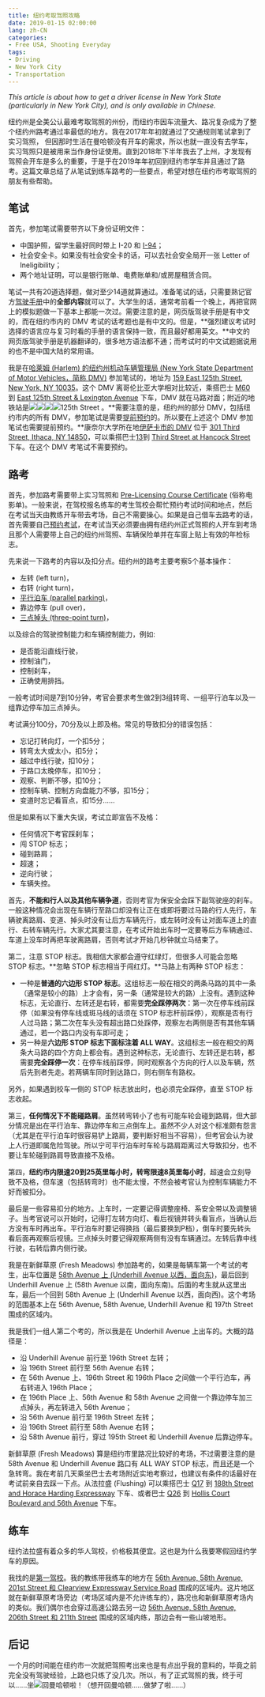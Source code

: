 ```yaml
---
title: 纽约考取驾照攻略
date: 2019-01-15 02:00:00
lang: zh-CN
categories:
- Free USA, Shooting Everyday
tags:
- Driving
- New York City
- Transportation
---
```

*This article is about how to get a driver license in New York State (particularly in New York City), and is only available in Chinese.*

纽约州是全美公认最难考取驾照的州份，而纽约市因车流量大、路况复杂成为了整个纽约州路考通过率最低的地方。我在2017年年初就通过了交通规则笔试拿到了实习驾照， 但因那时生活在曼哈顿没有开车的需求，所以也就一直没有去学车，实习驾照只是被用来当作身份证使用。直到2018年下半年我去了上州，才发现有驾照会开车是多么的重要，于是乎在2019年年初回到纽约市学车并且通过了路考。这篇文章总结了从笔试到练车路考的一些要点，希望对想在纽约市考取驾照的朋友有些帮助。

<!-- more -->

## 笔试

首先，参加笔试需要带齐以下身份证明文件：

- 中国护照，留学生最好同时带上 I-20 和 [I-94](https://i94.cbp.dhs.gov/)；
- 社会安全卡。如果没有社会安全卡的话，可以去社会安全局开一张 Letter of Ineligibility；
- 两个地址证明，可以是银行账单、电费账单和/或房屋租赁合同。

笔试一共有20道选择题，做对至少14道就算通过。准备笔试的话，只需要熟记官方[驾驶手册](https://dmv.ny.gov/driver-license/drivers-manual-practice-tests)中的**全部内容**就可以了。大学生的话，通常考前看一个晚上，再把官网上的模拟题做一下基本上都能一次过。需要注意的是，网页版驾驶手册是有中文的，而在纽约市内的 DMV 考试的话考题也是有中文的。但是，**强烈建议考试时选择的语言应与复习时看的手册的语言保持一致，而且最好都用英文。**中文的网页版驾驶手册是机器翻译的，很多地方语法都不通；而考试时的中文试题据说用的也不是中国大陆的常用语。

我是在[哈莱姆 (Harlem) 的纽约州机动车辆管理局 (New York State Department of Motor Vehicles，简称 DMV)](https://dmv.ny.gov/office/harlem) 参加笔试的，地址为 <a class="fancy-iframe" href="https://www.google.com/maps/embed?pb=!1m18!1m12!1m3!1d3020.0701435120345!2d-73.93900188476192!3d40.80445237932195!2m3!1f0!2f0!3f0!3m2!1i1024!2i768!4f13.1!3m3!1m2!1s0x89c2f60a72587b2f%3A0x2c4ef52ec94fa847!2sNew+York+DMV+Office+Harlem!5e0!3m2!1sen!2sus!4v1547610067935" title="Open in Google Map"><i class="fa fa-map-marker" aria-hidden="true"></i> 159 East 125th Street, New York, NY 10035</a>。这个 DMV 离哥伦比亚大学相对比较近，乘搭巴士 [M60](https://bustime.mta.info/m/?q=M60-SBS) 到 <a class="fancy-iframe" href="https://www.google.com/maps/embed?pb=!1m18!1m12!1m3!1d894.7693846343795!2d-73.93732036775508!3d40.80418573141447!2m3!1f0!2f0!3f0!3m2!1i1024!2i768!4f13.1!3m3!1m2!1s0x89c2f60a6b56a6cd%3A0x140fe57240d7cb4c!2sE+125+St%2FLexington+Av!5e0!3m2!1sen!2sus!4v1547610189825" title="Open in Google Map"><i class="fa fa-map-marker" aria-hidden="true"></i> East 125th Street & Lexington Avenue</a> 下车，DMV 就在马路对面；附近的地铁站是<img class="not-fancy nycs-bullet" src="https://upload.wikimedia.org/wikipedia/commons/e/ec/NYCS-bull-trans-4.svg" /><img class="not-fancy nycs-bullet" src="https://upload.wikimedia.org/wikipedia/commons/7/78/NYCS-bull-trans-5.svg" /><img class="not-fancy nycs-bullet" src="https://upload.wikimedia.org/wikipedia/commons/5/53/NYCS-bull-trans-6.svg" /><img class="not-fancy nycs-bullet" src="https://upload.wikimedia.org/wikipedia/commons/0/0c/NYCS-bull-trans-6d.svg" />125th Street 。**需要注意的是，纽约州的部分 DMV，包括纽约市内的所有 DMV，参加笔试是需要[提前预约](https://visit.dmv.ny.gov/onlineReserve/)的。所以要在上述这个 DMV 参加笔试也需要提前预约。**康奈尔大学所在地[伊萨卡市的 DMV](https://dmv.ny.gov/office/ithaca) 位于 <a class="fancy-iframe" href="https://www.google.com/maps/embed?pb=!1m18!1m12!1m3!1d2944.089138542012!2d-76.50687928470629!3d42.44711947918121!2m3!1f0!2f0!3f0!3m2!1i1024!2i768!4f13.1!3m3!1m2!1s0x89d08178ce1e0fe3%3A0x53f20cd02c3476bf!2sDepartment+of+Motor+Vehicles!5e0!3m2!1sen!2sus!4v1547612026940" title="Open in Google Map"><i class="fa fa-map-marker" aria-hidden="true"></i> 301 Third Street, Ithaca, NY 14850</a>，可以乘搭巴士[13](https://realtimetcatbus.availtec.com/InfoPoint/)到 <a class="fancy-iframe" href="https://www.google.com/maps/embed?pb=!1m18!1m12!1m3!1d736.0267030691393!2d-76.50549258899618!3d42.44674342200203!2m3!1f0!2f0!3f0!3m2!1i1024!2i768!4f13.1!3m3!1m2!1s0x89d08178ddec2b75%3A0x567a85144076a625!2sThird+%40+Hancock!5e0!3m2!1sen!2sus!4v1547612299648" title="Open in Google Map"><i class="fa fa-map-marker" aria-hidden="true"></i> Third Street at Hancock Street</a> 下车。在这个 DMV 考笔试不需要预约。

## 路考

首先，参加路考需要带上实习驾照和 [Pre-Licensing Course Certificate](https://dmv.ny.gov/driver-training/order-pre-licensing-course-completion-certificates-mv-278) (俗称电影单)。一般来说，在驾校报名练车的考生驾校会帮忙预约考试时间和地点，然后在考试当天由教练开车带去考场，自己不需要操心。如果是自己借车去路考的话，首先需要自己[预约考试](https://nyrtsscheduler.com)，在考试当天必须要由拥有纽约州正式驾照的人开车到考场且那个人需要带上自己的纽约州驾照、车辆保险单并在车窗上贴上有效的年检标志。

先来说一下路考的内容以及扣分点。纽约州的路考主要考察5个基本操作：

- 左转 (left turn)，
- 右转 (right turn)，
- [平行泊车 (parallel parking)](https://dmv.ny.gov/about-dmv/chapter-7-parallel-parking)，
- 靠边停车 (pull over)，
- [三点掉头 (three-point turn)](https://dmv.ny.gov/about-dmv/chapter-5-intersections-and-turns#mku-trn)，

以及综合的驾驶控制能力和车辆控制能力，例如:

- 是否能沿直线行驶，
- 控制油门，
- 控制刹车，
- 正确使用排挡。

一般考试时间是7到10分钟，考官会要求考生做2到3组转弯、一组平行泊车以及一组靠边停车加三点掉头。

考试满分100分，70分及以上即及格。常见的导致扣分的错误包括：

- 忘记打转向灯，一个扣5分；
- 转弯太大或太小，扣5分；
- 越过中线行驶，扣10分；
- 于路口太晚停车，扣10分；
- 观察、判断不够，扣10分；
- 控制车辆、控制方向盘能力不够，扣15分；
- 变道时忘记看盲点，扣15分……

但是如果有以下重大失误，考试立即宣告不及格：

- 任何情况下考官踩刹车；
- 闯 STOP 标志；
- 碰到路肩；
- 超速；
- 逆向行驶；
- 车辆失控。

首先，**不能和行人以及其他车辆争道**，否则考官为保安全会踩下副驾驶座的刹车。一般这种情况会出现在车辆行至路口却没有让正在或即将要过马路的行人先行，车辆驶离路肩、变道、掉头时没有让后方车辆先行，或左转时没有让对面车道上的直行、右转车辆先行。大家尤其要注意，在考试开始出车时一定要等后方车辆通过、车道上没车时再把车驶离路肩，否则考试才开始几秒钟就立马结束了。

第二，注意 STOP 标志。我相信大家都会遵守红绿灯，但很多人可能会忽略 STOP 标志。**忽略 STOP 标志相当于闯红灯。**马路上有两种 STOP 标志：

- 一种是**普通的六边形 STOP 标志**。这组标志一般在相交的两条马路的其中一条（通常是较小的路）上才会有，另一条（通常是较大的路）上没有。遇到这种标志，无论直行、左转还是右转，都需要**完全踩停两次**：第一次在停车线前踩停（如果没有停车线或斑马线的话须在 STOP 标志杆前踩停），观察是否有行人过马路；第二次在车头没有超出路口处踩停，观察左右两侧是否有其他车辆通过，若一个路口内没有车即可走；
- 另一种是**六边形 STOP 标志下面标注着 ALL WAY**。这组标志一般在相交的两条大马路的四个方向上都会有。遇到这种标志，无论直行、左转还是右转，都需要**完全踩停一次**：在停车线前踩停，同时观察各个方向的行人以及车辆，然后先到者先走。若两辆车同时到达路口，则右侧车有路权。

另外，如果遇到校车一侧的 STOP 标志放出时，也必须完全踩停，直至 STOP 标志收起。

第三，**任何情况下不能碰路肩**。虽然转弯转小了也有可能车轮会碰到路肩，但大部分情况是出在平行泊车、靠边停车和三点倒车上。虽然不少人对这个标准颇有怨言（尤其是在平行泊车时很容易铲上路肩，要判断好相当不容易），但考官会认为驶上人行道即属危险驾驶。所以宁可平行泊车时车轮与路肩距离过大导致扣分，也不要让车轮碰到路肩导致直接不及格。

第四，**纽约市内限速20到25英里每小时，转弯限速8英里每小时**，超速会立刻导致不及格，但车速（包括转弯时）也不能太慢，不然会被考官认为控制车辆能力不好而被扣分。

最后是一些容易扣分的地方。上车时，一定要记得调整座椅、系安全带以及调整镜子。当考官说可以开始时，记得打左转方向灯、看后视镜并转头看盲点，当确认后方没有车时再出车。平行泊车时要记得换挡（最后要换到P档），倒车时要先转头看后面再观察后视镜。三点掉头时要记得观察两侧有没有车辆通过。左转后靠中线行驶，右转后靠内侧行驶。

我是在新鲜草原 (Fresh Meadows) 参加路考的，如果是每辆车第一个考试的考生，出车位置是 <a class="fancy-iframe" href="https://www.google.com/maps/embed?pb=!1m18!1m12!1m3!1d755.7062703575331!2d-73.78342457079314!3d40.74387429870804!2m3!1f0!2f0!3f0!3m2!1i1024!2i768!4f13.1!3m3!1m2!1s0x89c261b82b1fba15%3A0x78a8a70394a01bca!2sUnderhill+Ave+%26+58th+Ave%2C+Queens%2C+NY+11365!5e0!3m2!1sen!2sus!4v1547619060508" title="Open in Google Map"><i class="fa fa-map-marker" aria-hidden="true"></i> 58th Avenue 上 (Underhill Avenue 以西，面向东)</a>，最后回到 Underhill Avenue 上 (58th Avenue 以南，面向东南)。后面的考生就从这里出车，最后一个回到 58th Avenue 上 (Underhill Avenue 以西，面向西)。这个考场的范围基本上在 56th Avenue, 58th Avenue, Underhill Avenue 和 197th Street 围成的区域内。

我是我们一组人第二个考的，所以我是在 Underhill Avenue 上出车的。大概的路径是：

- 沿 Underhill Avenue 前行至 196th Street 左转；
- 沿 196th Street 前行至 56th Avenue 右转；
- 在 56th Avenue 上、196th Street 和 196th Place 之间做一个平行泊车，再右转进入 196th Place；
- 在 196th Place 上、56th Avenue 和 58th Avenue 之间做一个靠边停车加三点掉头，再左转进入 56th Avenue；
- 沿 56th Avenue 前行至 196th Street 左转；
- 沿 196th Street 前行至 58th Avenue 右转；
- 沿 58th Avenue 前行，穿过 195th Street 和 Underhill Avenue 后靠边停车。

新鲜草原 (Fresh Meadows) 算是纽约市里路况比较好的考场，不过需要注意的是 58th Avenue 和 Underhill Avenue 路口有 ALL WAY STOP 标志，而且还是一个急转弯。我在考前几天乘坐巴士去考场附近实地考察过，也建议有条件的话最好在考试前亲自去踩一下点。从法拉盛 (Flushing) 可以乘搭巴士 [Q17](https://bustime.mta.info/m/?q=Q17) 到 <a class="fancy-iframe" href="https://www.google.com/maps/embed?pb=!1m18!1m12!1m3!1d675.6298788117057!2d-73.7866300542245!3d40.74045758581623!2m3!1f0!2f0!3f0!3m2!1i1024!2i768!4f13.1!3m3!1m2!1s0x89c261b11bd1714d%3A0x784c40a98114504a!2s188+St%2FHorace+Harding+Expy!5e0!3m2!1sen!2sus!4v1547621594497" title="Open in Google Map"><i class="fa fa-map-marker" aria-hidden="true"></i> 188th Street and Horace Harding Expressway</a> 下车、或者巴士 [Q26](https://bustime.mta.info/m/?q=Q26) 到 <a class="fancy-iframe" href="https://www.google.com/maps/embed?pb=!1m14!1m8!1m3!1d1511.3752691307018!2d-73.7803365!3d40.7455144!3m2!1i1024!2i768!4f13.1!3m3!1m2!1s0x89c261c783416793%3A0x422dcf7d28bf193e!2sHollis+Ct+Blvd%2F56+Av!5e0!3m2!1sen!2sus!4v1547621718122" title="Open in Google Map"><i class="fa fa-map-marker" aria-hidden="true"></i> Hollis Court Boulevard and 56th Avenue</a> 下车。

## 练车

纽约法拉盛有着众多的华人驾校，价格极其便宜。这也是为什么我要寒假回纽约学车的原因。

我找的是[第一驾校](https://www.goldenmedaldriving.com/aboutus-cn)。我的教练带我练车的地方在 <a class="fancy-iframe" href="https://www.google.com/maps/embed?pb=!1m14!1m12!1m3!1d3022.61935341655!2d-73.77675553474853!3d40.74840060101537!2m3!1f0!2f0!3f0!3m2!1i1024!2i768!4f13.1!5e0!3m2!1sen!2sus!4v1547623172957" title="Open in Google Map"><i class="fa fa-map-marker" aria-hidden="true"></i> 56th Avenue, 58th Avenue, 201st Street 和 Clearview Expressway Service Road</a> 围成的区域内。这片地区就在新鲜草原考场旁边（考场区域内是不允许练车的），路况也和新鲜草原考场内的类似。我们偶尔也会穿过高速公路去另一边 <a class="fancy-iframe" href="https://www.google.com/maps/embed?pb=!1m14!1m12!1m3!1d3022.6633175583147!2d-73.77000709686703!3d40.74743336364539!2m3!1f0!2f0!3f0!3m2!1i1024!2i768!4f13.1!5e0!3m2!1sen!2sus!4v1547623322077" title="Open in Google Map"><i class="fa fa-map-marker" aria-hidden="true"></i> 56th Avenue, 58th Avenue, 206th Street 和 211th Street</a> 围成的区域内练，那边会有一些山坡地形。

## 后记

一个月的时间能在纽约市一次就把驾照考出来也是有点出乎我的意料的，毕竟之前完全没有驾驶经验，上路也只练了没几次。所以，有了正式驾照的我，终于可以……坐<img class="not-fancy nycs-bullet" src="https://upload.wikimedia.org/wikipedia/commons/a/a0/NYCS-bull-trans-7.svg" />回曼哈顿啦！（想开回曼哈顿……做梦了啦……）
